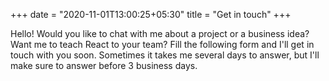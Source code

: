 +++
date = "2020-11-01T13:00:25+05:30"
title = "Get in touch"
+++


Hello! Would you like to chat with me about a project or a business idea? Want me to teach React to your team? Fill the following form and I'll get in touch with you soon. Sometimes it takes me several days to answer, but I'll make sure to answer before 3 business days.